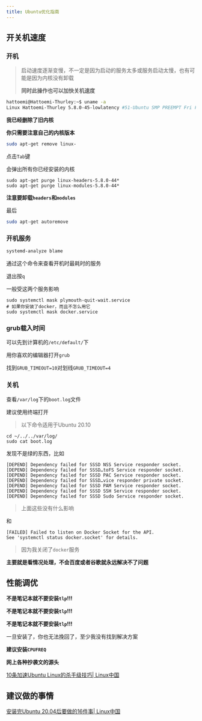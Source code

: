 ```yaml
---
title: Ubuntu优化指南
---
```

## 开关机速度

### 开机

> 启动速度逐渐变慢，不一定是因为启动的服务太多或服务启动太慢，也有可能是因为内核没有卸载
>
> **同时此操作也可以加快关机速度**

```sh
hattoemi@Hattoemi-Thurley:~$ uname -a
Linux Hattoemi-Thurley 5.8.0-45-lowlatency #51-Ubuntu SMP PREEMPT Fri Feb 19 15:11:12 UTC 2021 x86_64 x86_64 x86_64 GNU/Linux
```

**我已经删除了旧内核**

**你只需要注意自己的内核版本**

```sh
sudo apt-get remove linux-
```

点击`Tab`键

会弹出所有你已经安装的内核

```shell
sudo apt-get purge linux-headers-5.8.0-44*
sudo apt-get purge linux-modules-5.8.0-44*
```

**注意要卸载`headers`和`modules`**

最后

```sh
sudo apt-get autoremove
```

### 开机服务

```sh
systemd-analyze blame 
```

通过这个命令来查看开机时最耗时的服务

退出按`q`

一般受这两个服务影响

```shell
sudo systemctl mask plymouth-quit-wait.service 
# 如果你安装了docker，而且不怎么用它
sudo systemctl mask docker.service 
```

### grub载入时间

可以先到计算机的`/etc/default/`下

用你喜欢的编辑器打开`grub`

找到`GRUB_TIMEOUT=10`对划线`GRUB_TIMEOUT=4`

### 关机

查看`/var/log`下的`boot.log`文件

建议使用终端打开

> 以下命令适用于Ubuntu 20.10

```shell
cd ~/../../var/log/
sudo cat boot.log
```

发现不是绿的东西，比如

```shell
[DEPEND] Dependency failed for SSSD NSS Service responder socket.
[DEPEND] Dependency failed for SSSD…toFS Service responder socket.
[DEPEND] Dependency failed for SSSD PAC Service responder socket.
[DEPEND] Dependency failed for SSSD…vice responder private socket.
[DEPEND] Dependency failed for SSSD PAM Service responder socket.
[DEPEND] Dependency failed for SSSD SSH Service responder socket.
[DEPEND] Dependency failed for SSSD Sudo Service responder socket.
```

> 上面这些没有什么影响

和

```shell
[FAILED] Failed to listen on Docker Socket for the API.
See 'systemctl status docker.socket' for details.
```

> 因为我关闭了`docker`服务

**主要就是看情况处理，不会百度或者谷歌就永远解决不了问题**

## 性能调优

**不是笔记本就不要安装`tlp`!!!**

**不是笔记本就不要安装`tlp`!!!**

**不是笔记本就不要安装`tlp`!!!**

一旦安装了，你也无法挽回了，至少我没有找到解决方案

**建议安装`CPUFREQ`**

**网上各种抄袭文的源头**

[10条加速Ubuntu Linux的杀手级技巧| Linux中国](https://zhuanlan.zhihu.com/p/38632813)

## 建议做的事情

[安装完Ubuntu 20.04后要做的16件事| Linux中国](https://zhuanlan.zhihu.com/p/138157348)